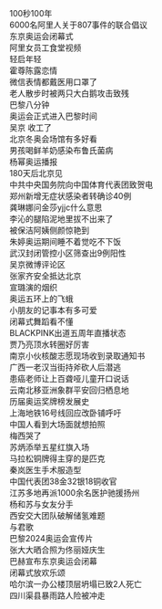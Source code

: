 100秒100年  
6000名阿里人关于807事件的联合倡议  
东京奥运会闭幕式  
阿里女员工食堂视频  
轻启年轻  
霍尊陈露恋情  
微信表情都戴医用口罩了  
老人散步时被两只大白鹅攻击致残  
巴黎八分钟  
奥运会正式进入巴黎时间  
吴京 收工了  
北京冬奥会场馆有多好看  
男孩喝鲜羊奶感染布鲁氏菌病  
杨幂奥运播报  
180天后北京见  
中共中央国务院向中国体育代表团致贺电  
郑州新增无症状感染者转确诊40例  
龚琳娜问金莎yjjc什么意思  
李沁的腿陷泥地里拔不出来了  
被保洁阿姨侧颜惊艳到  
朱婷奥运期间睡不着觉吃不下饭  
武汉封闭管控小区筛查出9例阳性  
吴京微博评论区  
张家齐安全抵达北京  
宣璐演的烟织  
奥运五环上的飞蛾  
小朋友的记事本有多可爱  
闭幕式舞蹈看不懂  
BLACKPINK出道五周年直播状态  
贾乃亮顶水转圈好厉害  
南京小伙核酸志愿现场收到录取通知书  
广西一老汉当街持斧砍人后潜逃  
患癌老师让上百聋哑儿童开口说话  
云南北移亚洲象群平安回归栖息地  
历届奥运奖牌榜发展史  
上海地铁16号线回应改卧铺呼吁  
中国人看到大场面就想拍照  
梅西哭了  
苏炳添举五星红旗入场  
马拉松铜牌得主穿的是匹克  
秦岚医生手术服造型  
中国代表团38金32银18铜收官  
江苏多地再派1000余名医护驰援扬州  
杨和苏与女友分手  
西安交大团队破解储氢难题  
与君歌  
巴黎2024奥运会宣传片  
张大大晒合照为佟丽娅庆生  
巴赫宣布东京奥运会闭幕  
闭幕式放欢乐颂  
哈尔滨一办公楼顶层坍塌已致2人死亡  
四川渠县暴雨路人险被冲走  
